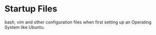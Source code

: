 # Startup Files
bash, vim and other configuration files when first setting up an Operating System like Ubuntu.
